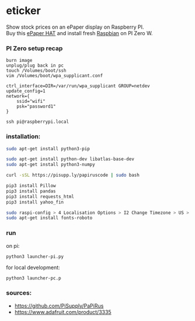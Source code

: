 # eticker
Show stock prices on an ePaper display on Raspberry PI.  
Buy this [ePaper HAT](https://www.adafruit.com/product/3335 ) and install fresh [Raspbian](https://www.raspberrypi.org/downloads/raspbian/) on PI Zero W.


### PI Zero setup recap
```
burn image
unplug/plug back in pc
touch /Volumes/boot/ssh
vim /Volumes/boot/wpa_supplicant.conf
```
```
ctrl_interface=DIR=/var/run/wpa_supplicant GROUP=netdev
update_config=1
network={
    ssid="wifi"
    psk="password1"
}
```

```
ssh pi@raspberrypi.local
```

### installation:
```bash
sudo apt-get install python3-pip

sudo apt-get install python-dev libatlas-base-dev
sudo apt-get install python3-numpy

curl -sSL https://pisupp.ly/papiruscode | sudo bash

pip3 install Pillow
pip3 install pandas
pip3 install requests_html
pip3 install yahoo_fin

sudo raspi-config > 4 Localisation Options > I2 Change Timezone > US > Pacific Ocean
sudo apt-get install fonts-roboto
```


### run

on pi:
```bash
python3 launcher-pi.py
```

for local development:
```
python3 launcher-pc.p
```


### sources:  
- https://github.com/PiSupply/PaPiRus  
- https://www.adafruit.com/product/3335